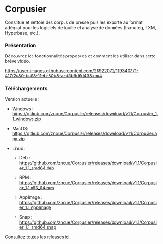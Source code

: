 # Corpusier
Constitue et nettoie des corpus de presse puis les exporte au format adéquat pour les logiciels de fouille et analyse de données (Iramuteq, TXM, Hyperbase, etc.).

### Présentation
Découvrez les fonctionnalités proposées et comment les utiliser dans cette brève vidéo.

https://user-images.githubusercontent.com/26922072/119340771-417f2c80-bc93-11eb-80b8-aed5b6d6d438.mp4




### Téléchargements

Version actuelle :

* Windows : https://github.com/znoue/Corpusier/releases/download/v1.1/Corpusier_1.1_windows.zip
* MacOS: https://github.com/znoue/Corpusier/releases/download/v1.1/Corpusier.app.zip
* Linux :

  - Deb : https://github.com/znoue/Corpusier/releases/download/v1.1/Corpusier_1.1_amd64.deb 

  - RPM : https://github.com/znoue/Corpusier/releases/download/v1.1/Corpusier_1.1.x86_64.rpm

  - AppImage : https://github.com/znoue/Corpusier/releases/download/v1.1/Corpusier_1.1.AppImage

  - Snap : https://github.com/znoue/Corpusier/releases/download/v1.1/Corpusier_1.1_amd64.snap



Consultez toutes les releases [ici](https://github.com/znoue/Corpusier/releases).
